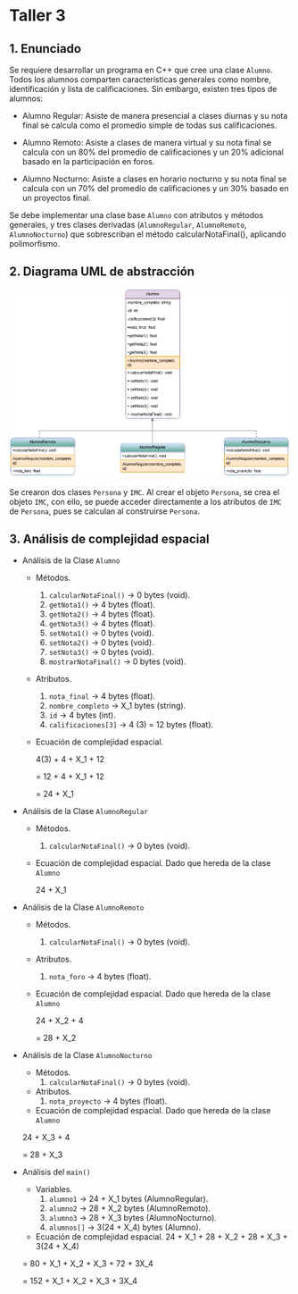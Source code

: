# Taller 3

## 1. Enunciado

Se requiere desarrollar un programa en C++ que cree una clase `Alumno`. Todos los alumnos comparten características generales como nombre, identificación y lista de calificaciones. Sin embargo, existen tres tipos de alumnos:

- Alumno Regular: Asiste de manera presencial a clases diurnas y su nota final se calcula como el promedio simple de todas sus calificaciones.

- Alumno Remoto: Asiste a clases de manera virtual y su nota final se calcula con un 80% del promedio de calificaciones y un 20% adicional basado en la participación en foros.
- Alumno Nocturno: Asiste a clases en horario nocturno y su nota final se calcula con un 70% del promedio de calificaciones y un 30% basado en un proyectos final.

Se debe implementar una clase base `Alumno` con atributos y métodos generales, y tres clases derivadas (`AlumnoRegular`, `AlumnoRemoto`, `AlumnoNocturno`) que sobrescriban el método calcularNotaFinal(), aplicando polimorfismo.

## 2. Diagrama UML de abstracción

![Diagrama UML](UML.png)

Se crearon dos clases `Persona` y `IMC`. Al crear el objeto `Persona`, se crea el objeto `IMC`, con ello, se puede acceder directamente a los atributos de `IMC` de `Persona`, pues se calculan al construirse `Persona`.

## 3. Análisis de complejidad espacial

- Análisis de la Clase `Alumno`
  - Métodos.
    1. `calcularNotaFinal()` → 0 bytes (void).
    2. `getNota1()` → 4 bytes (float).
    3. `getNota2()` → 4 bytes (float).
    4. `getNota3()` → 4 bytes (float).
    5. `setNota1()` → 0 bytes (void).
    6. `setNota2()` → 0 bytes (void).
    7. `setNota3()` → 0 bytes (void).
    8. `mostrarNotaFinal()` → 0 bytes (void).
  - Atributos.
    1. `nota_final` → 4 bytes (float).
    2. `nombre_completo` → X_1 bytes (string).
    3. `id` → 4 bytes (int).
    4. `calificaciones[3]` → 4 (3) = 12 bytes (float).
  - Ecuación de complejidad espacial.

    4(3) + 4 + X_1 + 12

    = 12 + 4 + X_1 + 12

    = 24 + X_1

- Análisis de la Clase `AlumnoRegular`
  - Métodos.
    1. `calcularNotaFinal()` → 0 bytes (void).
  - Ecuación de complejidad espacial.
    Dado que hereda de la clase `Alumno`

    24 + X_1

- Análisis de la Clase `AlumnoRemoto`
  - Métodos.
    1. `calcularNotaFinal()` → 0 bytes (void).  
  - Atributos.
    1. `nota_foro` → 4 bytes (float).
  - Ecuación de complejidad espacial.
    Dado que hereda de la clase `Alumno`

    24 + X_2 + 4

    = 28 + X_2

- Análisis de la Clase `AlumnoNocturno`
  - Métodos.
    1. `calcularNotaFinal()` → 0 bytes (void).  
  - Atributos.
    1. `nota_proyecto` → 4 bytes (float).
  - Ecuación de complejidad espacial.
  Dado que hereda de la clase `Alumno`

  24 + X_3 + 4

  = 28 + X_3

- Análisis del `main()`
  - Variables.
    1. `alumno1` → 24 + X_1 bytes (AlumnoRegular).
    2. `alumno2` → 28 + X_2 bytes (AlumnoRemoto).
    3. `alumno3` → 28 + X_3 bytes (AlumnoNocturno).
    4. `alumnos[]` → 3(24 + X_4) bytes (Alumno).
  - Ecuación de complejidad espacial.
  24 + X_1 + 28 + X_2 + 28 + X_3 + 3(24 + X_4)

  = 80 + X_1 + X_2 + X_3 + 72 + 3X_4

  = 152 + X_1 + X_2 + X_3 + 3X_4

